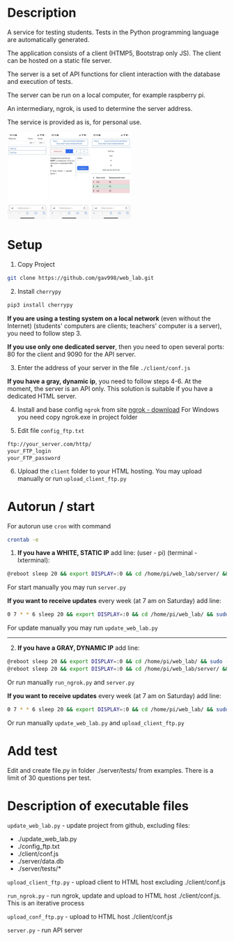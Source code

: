# Description
A service for testing students.
Tests in the Python programming language are automatically generated.

The application consists of a client (HTMP5, Bootstrap only JS).
The client can be hosted on a static file server.

The server is a set of API functions for client interaction with the database and execution of tests.

The server can be run on a local computer, for example raspberry pi.

An intermediary, ngrok, is used to determine the server address.

The service is provided as is, for personal use.

<img src="https://github.com/gav998/web_lab/blob/main/photo_2022-09-03_23-17-04.jpg" height="200"> <img src="https://github.com/gav998/web_lab/blob/main/photo_2022-09-03_23-17-06.jpg" height="200"> <img src="https://github.com/gav998/web_lab/blob/main/photo_2022-09-03_23-17-08.jpg" height="200">

# Setup
1. Copy Project
```bash
git clone https://github.com/gav998/web_lab.git
```

2. Install `cherrypy`
```bash
pip3 install cherrypy
```

**If you are using a testing system on a local network** (even without the Internet) (students' computers are clients; teachers' computer is a server), you need to follow step 3.

**If you use only one dedicated server**, then you need to open several ports: 80 for the client and 9090 for the API server.

3. Enter the address of your server in the file `./client/conf.js`

**If you have a gray, dynamic ip**, you need to follow steps 4-6.
At the moment, the server is an API only. This solution is suitable if you have a dedicated HTML server.

4. Install and base config `ngrok` from site [ngrok - download](https://ngrok.com/download) 
For Windows you need copy ngrok.exe in project folder

5. Edit file `config_ftp.txt`
```text
ftp://your_server.com/http/
your_FTP_login
your_FTP_password
```

6. Upload the `client` folder to your HTML hosting.
You may upload manually or run `upload_client_ftp.py` 

# Autorun / start
For autorun use `cron` with command
```bash
crontab -e
```

1. **If you have a WHITE, STATIC IP** add line: (user - pi) (terminal - lxterminal):
```bash
@reboot sleep 20 && export DISPLAY=:0 && cd /home/pi/web_lab/server/ && sudo -u pi lxterminal -e python3 server.py
```
For start manually you may run `server.py` 

**If you want to receive updates** every week (at 7 am on Saturday) add line:
```bash
0 7 * * 6 sleep 20 && export DISPLAY=:0 && cd /home/pi/web_lab/ && sudo -u pi lxterminal -e python3 update_web_lab.py
```
For update manually you may run `update_web_lab.py` 

---
2. **If you have a GRAY, DYNAMIC IP** add line: 
```bash
@reboot sleep 20 && export DISPLAY=:0 && cd /home/pi/web_lab/ && sudo -u pi lxterminal -e python3 run_ngrok.py 
@reboot sleep 20 && export DISPLAY=:0 && cd /home/pi/web_lab/server/ && sudo -u pi lxterminal -e python3 server.py
```
Or run manually `run_ngrok.py` and `server.py` 

**If you want to receive updates** every week (at 7 am on Saturday) add line:

```bash
0 7 * * 6 sleep 20 && export DISPLAY=:0 && cd /home/pi/web_lab/ && sudo -u pi lxterminal -e python3 update_web_lab.py && sudo -u pi lxterminal -e python3 upload_client_ftp.py
```
Or run manually `update_web_lab.py` and `upload_client_ftp.py` 

# Add test
Edit and create file.py in folder ./server/tests/ from examples.
There is a limit of 30 questions per test.

# Description of executable files
`update_web_lab.py` - update project from github, excluding files:
- ./update_web_lab.py
- ./config_ftp.txt
- ./client/conf.js
- ./server/data.db
- ./server/tests/*

`upload_client_ftp.py` - upload client to HTML host excluding ./client/conf.js 

`run_ngrok.py` - run ngrok, update and upload to HTML host ./client/conf.js. This is an iterative process

`upload_conf_ftp.py` - upload to HTML host ./client/conf.js

`server.py` - run API server
